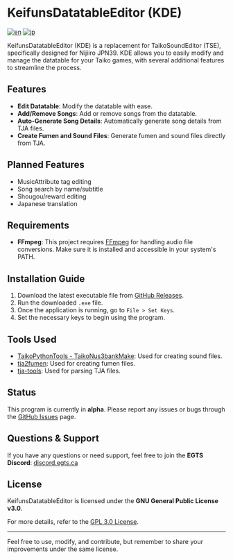 # KeifunsDatatableEditor (KDE)
[![en](https://img.shields.io/badge/lang-en-green.svg)](https://github.com/keitannunes/KeifunsDatatableEditor/blob/main/README.md)
[![jp](https://img.shields.io/badge/lang-jp-red.svg)](https://github.com/keitannunes/KeifunsDatatableEditor/blob/main/README.jp.md)

KeifunsDatatableEditor (KDE) is a replacement for TaikoSoundEditor (TSE), specifically designed for Nijiiro JPN39. KDE allows you to easily modify and manage the datatable for your Taiko games, with several additional features to streamline the process.

## Features
- **Edit Datatable**: Modify the datatable with ease.
- **Add/Remove Songs**: Add or remove songs from the datatable.
- **Auto-Generate Song Details**: Automatically generate song details from TJA files.
- **Create Fumen and Sound Files**: Generate fumen and sound files directly from TJA.

## Planned Features
- MusicAttribute tag editing
- Song search by name/subtitle
- Shougou/reward editing
- Japanese translation

## Requirements
- **FFmpeg**: This project requires [FFmpeg](https://ffmpeg.org/) for handling audio file conversions. Make sure it is installed and accessible in your system's PATH.

## Installation Guide
1. Download the latest executable file from [GitHub Releases](https://github.com/keitannunes/KeifunsDatatableEditor/releases).
2. Run the downloaded `.exe` file.
3. Once the application is running, go to `File > Set Keys`.
4. Set the necessary keys to begin using the program.


## Tools Used

- [TaikoPythonTools - TaikoNus3bankMake](https://github.com/cainan-c/TaikoPythonTools): Used for creating sound files.
- [tja2fumen](https://github.com/vivaria/tja2fumen): Used for creating fumen files.
- [tja-tools](https://github.com/WHMHammer/tja-tools): Used for parsing TJA files.

## Status
This program is currently in **alpha**. Please report any issues or bugs through the [GitHub Issues](https://github.com/keitannunes/KeifunsDatatableEditor/issues) page.

## Questions & Support
If you have any questions or need support, feel free to join the **EGTS Discord**: [discord.egts.ca](https://discord.egts.ca)

## License
KeifunsDatatableEditor is licensed under the **GNU General Public License v3.0**.

For more details, refer to the [GPL 3.0 License](https://www.gnu.org/licenses/gpl-3.0.html).

---
Feel free to use, modify, and contribute, but remember to share your improvements under the same license.
